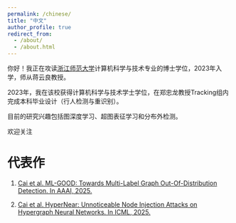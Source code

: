 ```yaml
---
permalink: /chinese/
title: "中文"
author_profile: true
redirect_from: 
  - /about/
  - /about.html
---
```


你好！我正在攻读[浙江师范大学](https://www.zjnu.edu.cn/main.htm)计算机科学与技术专业的博士学位，2023年入学，师从蒋云良教授。

2023年，我在该校获得计算机科学与技术学士学位，在郑忠龙教授Tracking组内完成本科毕业设计（行人检测与重识别）。

目前的研究兴趣包括图深度学习、超图表征学习和分布外检测。

欢迎关注


# 代表作

1. [Cai et al. ML-GOOD: Towards Multi-Label Graph Out-Of-Distribution Detection. In AAAI, 2025.](https://github.com/ca1man-2022/ML-GOOD)

2. [Cai et al. HyperNear: Unnoticeable Node Injection Attacks on Hypergraph Neural Networks. In ICML, 2025.](https://github.com/ca1man-2022/HyperNear)
  
